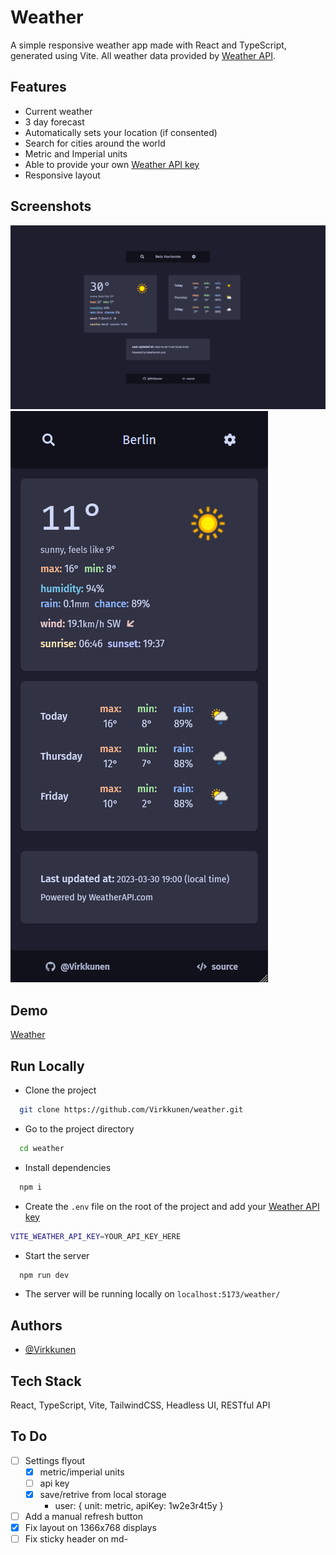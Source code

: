 
# Weather

A simple responsive weather app made with React and TypeScript, generated using Vite.
All weather data provided by [Weather API](https://www.weatherapi.com).


## Features

- Current weather
- 3 day forecast
- Automatically sets your location (if consented)
- Search for cities around the world
- Metric and Imperial units
- Able to provide your own [Weather API key](https://www.weatherapi.com)
- Responsive layout


## Screenshots

![desktop](./assets/desktop.png)
![mobile](./assets/mobile.png)


## Demo

[Weather](https://vrkknn.net/weather)


## Run Locally

- Clone the project

```bash
  git clone https://github.com/Virkkunen/weather.git
```

- Go to the project directory

```bash
  cd weather
```

- Install dependencies

```bash
  npm i
```

- Create the `.env` file on the root of the project and add your [Weather API key](https://www.weatherapi.com)
```bash
VITE_WEATHER_API_KEY=YOUR_API_KEY_HERE
```

- Start the server

```bash
  npm run dev
```

- The server will be running locally on `localhost:5173/weather/`



## Authors

- [@Virkkunen](https://www.github.com/Virkkunen)


## Tech Stack

React, TypeScript, Vite, TailwindCSS, Headless UI, RESTful API


## To Do
- [ ] Settings flyout
  - [x] metric/imperial units
  - [ ] api key
  - [x] save/retrive from local storage
    - user: { unit: metric, apiKey: 1w2e3r4t5y }
- [ ] Add a manual refresh button
- [x] Fix layout on 1366x768 displays
- [ ] Fix sticky header on md-
